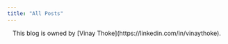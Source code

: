 ```yaml
---
title: "All Posts"
---
```


<div style="text-align: center;">
This blog is owned by [Vinay Thoke](https://linkedin.com/in/vinaythoke).
</div>

